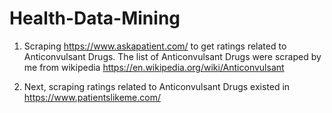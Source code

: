 # Health-Data-Mining
1. Scraping https://www.askapatient.com/ to get ratings related to Anticonvulsant Drugs. The list of Anticonvulsant Drugs were scraped by me from wikipedia https://en.wikipedia.org/wiki/Anticonvulsant

2. Next, scraping ratings related to Anticonvulsant Drugs existed in  https://www.patientslikeme.com/
